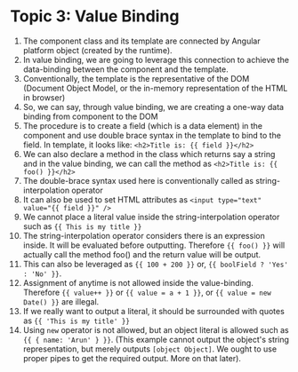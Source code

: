 # Topic 3: Value Binding

1. The component class and its template are connected by Angular platform object (created by the runtime).
2. In value binding, we are going to leverage this connection to achieve the data-binding between the component and the template.
3. Conventionally, the template is the representative of the DOM (Document Object Model, or the in-memory representation of the HTML in browser)
4. So, we can say, through value binding, we are creating a one-way data binding from component to the DOM
5. The procedure is to create a field (which is a data element) in the component and use double brace syntax in the template to bind to the field. In template, it looks like: `<h2>Title is: {{ field }}</h2>`
6. We can also declare a method in the class which returns say a string and in the value binding, we can call the method as `<h2>Title is: {{ foo() }}</h2>`
7. The double-brace syntax used here is conventionally called as string-interpolation operator
8. It can also be used to set HTML attributes as `<input type="text" value="{{ field }}" />`
9. We cannot place a literal value inside the string-interpolation operator such as `{{ This is my title }}`
10. The string-interpolation operator considers there is an expression inside. It will be evaluated before outputting. Therefore `{{ foo() }}` will actually call the method foo() and the return value will be output.
11. This can also be leveraged as `{{ 100 + 200 }}` or, `{{ boolField ? 'Yes' : 'No' }}`.
12. Assignment of anytime is not allowed inside the value-binding. Therefore `{{ value++ }}` or `{{ value = a + 1 }}`, or `{{ value = new Date() }}` are illegal.
13. If we really want to output a literal, it should be surrounded with quotes as `{{ 'This is my title' }}`
14. Using `new` operator is not allowed, but an object literal is allowed such as `{{ { name: 'Arun' } }}`. (This example cannot output the object's string representation, but merely outputs `[object Object]`. We ought to use proper pipes to get the required output. More on that later).
